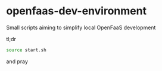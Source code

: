 # openfaas-dev-environment
Small scripts aiming to simplify local OpenFaaS development

tl;dr

```bash
source start.sh
```

and pray
